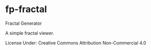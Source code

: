 # fp-fractal
Fractal Generator

A simple fractal viewer.

License Under:  Creative Commons Attribution Non-Commercial 4.0

